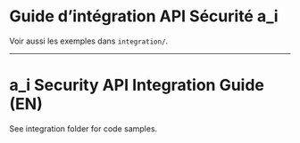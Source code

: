 # Guide d’intégration API Sécurité a_i

Voir aussi les exemples dans `integration/`.

---

# a_i Security API Integration Guide (EN)

See integration folder for code samples.
